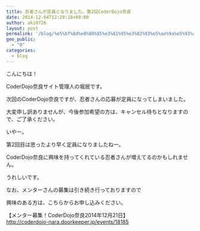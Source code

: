 ```yaml
---
title: 忍者さんが定員となりました。第2回CoderDojo奈良
date: 2014-12-04T12:29:18+09:00
author: aki0726
layout: post
permalink: '/blog/%e5%bf%8d%e8%80%85%e3%81%95%e3%82%93%e5%ae%9a%e5%93%a1%e3%81%a8%e3%81%aa%e3%82%8a%e3%81%be%e3%81%97%e3%81%9f%e3%80%82%e7%ac%ac2%e5%9b%9ecoderdojo%e5%a5%88%e8%89%af/'
geo_public:
  - "0"
categories:
  - blog
---
```

こんにちは！
  
CoderDojo奈良サイト管理人の堀居です。

次回のCoderDojo奈良ですが、忍者さんの応募が定員になってしまいました。
  
大変申し訳ありませんが、今後参加希望の方は、キャンセル待ちとなりますので、ご了承ください。

いやー。
  
第2回目は思ったより早く定員になりましたねー。
  
CoderDojo奈良に興味を持ってくれている忍者さんが増えてるのかもしれません。
  
うれしいです。

なお、メンターさんの募集は引き続き行っておりますので
  
興味のある方は、こちらからお申し込みください。

【メンター募集！CoderDojo奈良2014年12月21日】  
<http://coderdojo-nara.doorkeeper.jp/events/18185>